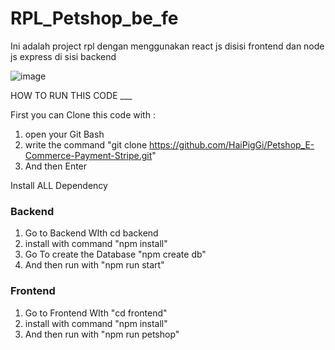 # RPL_Petshop_be_fe
Ini adalah project rpl dengan menggunakan react js disisi frontend dan node js express di sisi backend

![image](https://github.com/HaiPigGi/Petshop_E-Commerce-Payment-Stripe/assets/119752348/712a0356-9d1a-48f8-82a9-ed6c2db3423c)


HOW TO RUN THIS CODE ___

First you can Clone this code with : 
1.  open your Git Bash 
2.  write the command "git clone https://github.com/HaiPigGi/Petshop_E-Commerce-Payment-Stripe.git"
3.  And then Enter


Install ALL Dependency

### Backend
1. Go to Backend WIth cd backend
2. install with command "npm install"
3. Go To create the Database "npm create db"
4. And then run with "npm run start"

### Frontend
1. Go to Frontend WIth "cd frontend"
2. install with command "npm install"
4. And then run with "npm run petshop"


